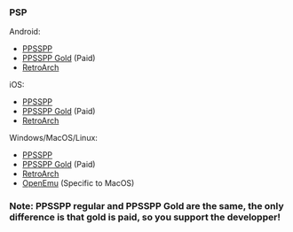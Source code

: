 ### PSP

Android:
- [PPSSPP](https://play.google.com/store/apps/details?id=org.ppsspp.ppsspp&hl=en)
- [PPSSPP Gold](https://play.google.com/store/apps/details?id=org.ppsspp.ppssppgold&hl=en_CA) (Paid)
- [RetroArch](https://www.retroarch.com/?page=platforms)

iOS:
- [PPSSPP](https://apps.apple.com/us/app/ppsspp-psp-emulator/id6496972903)
- [PPSSPP Gold](https://apps.apple.com/us/app/ppsspp-gold-psp-emulator/id6502287918) (Paid)
- [RetroArch](https://apps.apple.com/ca/app/retroarch/id6499539433)

Windows/MacOS/Linux:
- [PPSSPP](https://www.ppsspp.org/download/)
- [PPSSPP Gold](https://www.ppsspp.org/buygold/) (Paid)
- [RetroArch](https://www.retroarch.com/?page=platforms)
- [OpenEmu](https://openemu.org) (Specific to MacOS)

### Note: PPSSPP regular and PPSSPP Gold are the same, the only difference is that gold is paid, so you support the developper!
